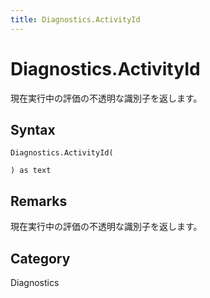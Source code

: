 ```yaml
---
title: Diagnostics.ActivityId
---
```


# Diagnostics.ActivityId


現在実行中の評価の不透明な識別子を返します。


## Syntax

```powerquery
Diagnostics.ActivityId(

) as text
```


## Remarks

現在実行中の評価の不透明な識別子を返します。



## Category
Diagnostics
